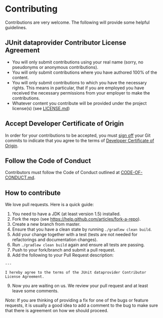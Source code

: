 # Contributing

Contributions are very welcome. The following will provide some helpful guidelines.


## JUnit dataprovider Contributor License Agreement

* You will only submit contributions using your real name (sorry, no pseudonyms or anonymous contributions).
* You will only submit contributions where you have authored 100% of the content.
* You will only submit contributions to which you have the necessary rights.
This means in particular, that if you are employed you have received the necessary permissions
from your employer to make the contributions.
* Whatever content you contribute will be provided under the project license(s) (see [LICENSE.md](LICENSE.md))


## Accept Developer Certificate of Origin

In order for your contributions to be accepted, you must [sign off](https://git-scm.com/docs/git-commit#git-commit---signoff)
your Git commits to indicate that you agree to the terms of [Developer Certificate of Origin](https://developercertificate.org/).


## Follow the Code of Conduct

Contributors must follow the Code of Conduct outlined at [CODE-OF-CONDUCT.md](CODE-OF-CONDUCT.md).


## How to contribute

We love pull requests. Here is a quick guide:

1. You need to have a JDK (at least version 1.5) installed.
2. Fork the repo (see https://help.github.com/articles/fork-a-repo).
3. Create a new branch from master.
4. Ensure that you have a clean state by running `./gradlew clean build`.
5. Add your change together with a test (tests are not needed for refactorings and documentation changes).
6. Run `./gradlew clean build` again and ensure all tests are passing.
7. Push to your fork/branch and submit a pull request.
8. Add the following to your Pull Request description:
```
---

I hereby agree to the terms of the JUnit dataprovider Contributor License Agreement.
```
9. Now you are waiting on us. We review your pull request and at least leave some comments.

*Note:* If you are thinking of providing a fix for one of the bugs or feature requests, it is usually
a good idea to add a comment to the bug to make sure that there is agreement on how we should proceed.
